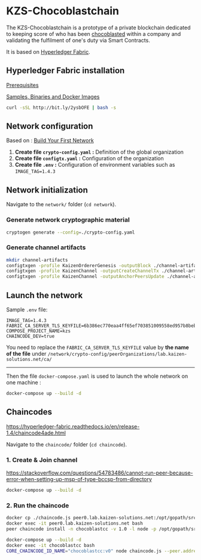 # KZS-Chocoblastchain

The KZS-Chocoblastchain is a prototype of a private blockchain dedicated to keeping score of who has been [chocoblasted](http://www.chocoblast.fr/) within a company and validating the fulfilment of one's duty via Smart Contracts.

It is based on [Hyperledger Fabric](https://hyperledger-fabric.readthedocs.io/en/latest/blockchain.html).


## Hyperledger Fabric installation

[Prerequisites](https://hyperledger-fabric.readthedocs.io/en/latest/prereqs.html)

[Samples, Binaries and Docker Images](https://hyperledger-fabric.readthedocs.io/en/latest/install.html)

````bash
curl -sSL http://bit.ly/2ysbOFE | bash -s
````

## Network configuration

Based on : [Build Your First Network](https://hyperledger-fabric.readthedocs.io/en/release-1.4/build_network.html)

1. __Create file ``crypto-config.yaml`` :__ Definition of the global organization
2. __Create file ``configtx.yaml`` :__ Configuration of the organization
3. __Create file ``.env`` :__ Configuration of environment variables such as ``IMAGE_TAG=1.4.3``

## Network initialization

Navigate to the ``network/`` folder (``cd network``).

### Generate network cryptographic material
````bash
cryptogen generate --config=./crypto-config.yaml
````

### Generate channel artifacts
````bash
mkdir channel-artifacts
configtxgen -profile KaizenOrdererGenesis -outputBlock ./channel-artifacts/genesis.block -channelID kaizenchannel
configtxgen -profile KaizenChannel -outputCreateChannelTx ./channel-artifacts/channel.tx -channelID kaizenchannel
configtxgen -profile KaizenChannel -outputAnchorPeersUpdate ./channel-artifacts/LabOrgMSPanchors.tx -channelID kaizenchannel -asOrg LabOrgMSP
````

## Launch the network

Sample ``.env`` file:

````dotenv
IMAGE_TAG=1.4.3
FABRIC_CA_SERVER_TLS_KEYFILE=6b386ec770eaa4ff65ef703851009558ed957b8beb03523a8e4426509d95150d_sk
COMPOSE_PROJECT_NAME=kzs
CHAINCODE_DEV=true
````

You need to replace the ``FABRIC_CA_SERVER_TLS_KEYFILE`` value by __the name of the file__ under ``/network/crypto-config/peerOrganizations/lab.kaizen-solutions.net/ca/``

----

Then the file ``docker-compose.yaml`` is used to launch the whole network on one machine :

````bash
docker-compose up --build -d
````

## Chaincodes

https://hyperledger-fabric.readthedocs.io/en/release-1.4/chaincode4ade.html

Navigate to the ``chaincode/`` folder (``cd chaincode``).

### 1. Create & Join channel


https://stackoverflow.com/questions/54783486/cannot-run-peer-because-error-when-setting-up-msp-of-type-bccsp-from-directory

````bash
docker-compose up --build -d
````


### 2. Run the chaincode

````bash
docker cp ./chaincode.js peer0.lab.kaizen-solutions.net:/opt/gopath/src/github.com/hyperledger/fabric/peer/
docker exec -it peer0.lab.kaizen-solutions.net bash
peer chaincode install -n chocoblastcc -v 1.0 -l node -p /opt/gopath/src/github.com/hyperledger/fabric/peer/

docker-compose up --build -d
docker exec -it chocoblastcc bash
CORE_CHAINCODE_ID_NAME="chocoblastcc:v0" node chaincode.js --peer.address peer0.lab.kaizen-solutions.net:7051
````
